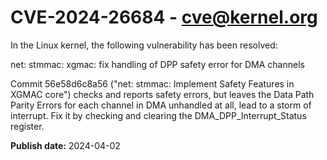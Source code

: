 # CVE-2024-26684 - cve@kernel.org

In the Linux kernel, the following vulnerability has been resolved:

net: stmmac: xgmac: fix handling of DPP safety error for DMA channels

Commit 56e58d6c8a56 ("net: stmmac: Implement Safety Features in
XGMAC core") checks and reports safety errors, but leaves the
Data Path Parity Errors for each channel in DMA unhandled at all, lead to
a storm of interrupt.
Fix it by checking and clearing the DMA_DPP_Interrupt_Status register.

**Publish date:** 2024-04-02
